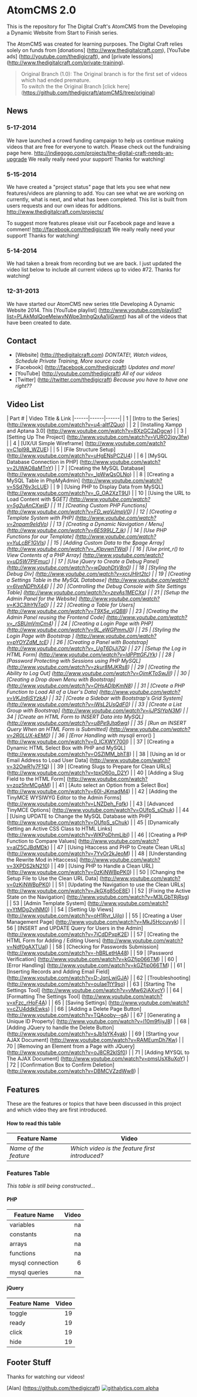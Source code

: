 AtomCMS 2.0
=========================


This is the repository for The Digital Craft's AtomCMS from the Developing a Dynamic Website from Start to Finish series.

The AtomCMS was created for learning purposes.  The Digital Craft relies solely on funds from [donations] (http://www.thedigitalcraft.com), [YouTube ads] (http://youtube.com/thedigicraft), and [private lessions] (http://www.thedigitalcraft.com/private-training).

> Original Branch (1.0):
> The Original branch is for the first set of videos which had ended premature.  
> To switch the the Original Branch [click here] (https://github.com/thedigicraft/atomCMS/tree/original)

## News

### 5-17-2014
We have launched a crowd funding campaign to help us continue making videos that are free for everyone to watch.  Please check out the fundraising page here.  http://indiegogo.com/projects/the-digital-craft-needs-an-upgrade We really really need your support! Thanks for watching!

### 5-15-2014
We have created a "project status" page that lets you see what new features/videos are planning to add.  You can see what we are working on currently, what is next, and what has been completed.  This list is built from users requests and our own ideas for additions. http://www.thedigitalcraft.com/projects/  

To suggest more features please visit our Facebook page and leave a comment! http://facebook.com/thedigicraft We really really need your support! Thanks for watching!

### 5-14-2014
We had taken a break from recording but we are back.  I just updated the video list below to include all current videos up to video #72. Thanks for watching!


### 12-31-2013
We have started our AtomCMS new series title Developing A Dynamic Website 2014. This [YouTube playlist] (http://www.youtube.com/playlist?list=PLAkMqlQoeMeiwvNWpe3mhgQxAa1jiGwmt) has all of the videos that have been created to date.



## Contact
- [Website] (http://thedigitalcraft.com) _DONTATE!, Watch videos, Schedule Private Training, More source code_
- [Facebook] (http://facebook.com/thedigicraft) _Updates and more!_
- [YouTube] (http://youtube.com/thedigicraft) _All of our videos_
- [Twitter] (http://twitter.com/thedigicraft) _Because you have to have one right??_


Video List
---
| Part # | Video Title & Link
|------|------|------|
| 1 | [Intro to the Series] (http://www.youtube.com/watch?v=u4-aItfZQuo) |
| 2 | [Installing Xampp and Aptana 3.0] (http://www.youtube.com/watch?v=BXzGC2aDgcw) |
| 3 | [Setting Up The Project] (http://www.youtube.com/watch?v=VURO2jqy3fw) |
| 4 | [UX/UI Simple Wireframe]  (http://www.youtube.com/watch?v=C1pl98_WZUE) |
| 5 | [File Structure Setup]  (http://www.youtube.com/watch?v=uHgENsPCZU4) |
| 6 | [MySQL Database Connection in PHP] (http://www.youtube.com/watch?v=2UWAO8aMTnY) |
| 7 | [Creating the MySQL Database]  (http://www.youtube.com/watch?v=_lpWwQsOLNo) |
| 8 | [Creating a MySQL Table in PhpMyAdmin] (http://www.youtube.com/watch?v=5Sd76v3cLUE) |
| 9 | [Using PHP to Display Data from MySQL] (http://www.youtube.com/watch?v=_G_OA2XzT9U) |
| 10 | [Using the URL to Load Content with $_GET] (http://www.youtube.com/watch?v=5g2uAnCXwjE) |
| 11 | [Creating Custom PHP Functions] (http://www.youtube.com/watch?v=FD_wqVJmpV0) |
| 12 | [Creating a Template System with PHP] (http://www.youtube.com/watch?v=2npqm9eIdVo) |
| 13 | [Creating a Dynamic Navigation / Menu] (http://www.youtube.com/watch?v=6E599U_7_ik) |
| 14 | [Use PHP Functions for our Template] (http://www.youtube.com/watch?v=YuLcBF1GVls) |
| 15 | [Adding Custom Data to the $page Array] (http://www.youtube.com/watch?v=_KlpvwnTWaI) |
| 16 | [Use print_r() to View Contents of a PHP Array] (http://www.youtube.com/watch?v=uD5W7PlFmuc) |
| 17 | [Use jQuery to Create a Debug Panel] (http://www.youtube.com/watch?v=wDqohDtV8n0) |
| 18 | [Styling the Debug Div] (http://www.youtube.com/watch?v=xcrJHlrt2tc) |
| 19 | [Creating a Settings Table in the MySQL Database] (http://www.youtube.com/watch?v=6IveNDPhX44) |
| 20 | [Controlling the Debug Console with Site Settings Table] (http://www.youtube.com/watch?v=zevAs1MECXs) |
| 21 | [Setup the Admin Panel for the Website] (http://www.youtube.com/watch?v=K3C3IhYNTa0) |
| 22 | [Creating a Table for Users] (http://www.youtube.com/watch?v=T9X5e_yjQB8) |
| 23 | [Creating the Admin Panel reusing the Frontend Code] (http://www.youtube.com/watch?v=_rSBUmVmCm4) |
| 24 | [Creating a Login Page with PHP] (http://www.youtube.com/watch?v=9L_eWGPmmJ0) |
| 25 | [Styling the Login Page with Bootstrap ] (http://www.youtube.com/watch?v=pYOYZdM_tcE) |
| 26 | [Creating a Panel with Bootstrap] (http://www.youtube.com/watch?v=_UgT6DjJi7Q) |
| 27 | [Setup the Log in HTML Form] (http://www.youtube.com/watch?v=ldPPttGFJYk) |
| 28 | [Password Protecting with Sessions using PHP MySQL] (http://www.youtube.com/watch?v=zkur8MJKRs8) |
| 29 | [Creating the Ability to Log Out] (http://www.youtube.com/watch?v=OjmKToSwJlI) |
| 30 | [Creating a Drop down Menu with Bootstrap] (http://www.youtube.com/watch?v=OHsADIbKmN8) |
| 31 | [Create a PHP Function to Load All of a User's Data] (http://www.youtube.com/watch?v=VKJn6jSYzkA) |
| 32 | [Create a Sidebar with Bootstrap's Grid System] (http://www.youtube.com/watch?v=iWsL2UsQdF0) |
| 33 | [Create a List Group with Bootstrap] (http://www.youtube.com/watch?v=ijJPSlYpN3M) |
| 34 | [Create an HTML Form to INSERT Data into MySQL] (http://www.youtube.com/watch?v=u8Pe9Jtq6wg) |
| 35 | [Run an INSERT Query When an HTML Form is Submitted] (http://www.youtube.com/watch?v=2R0LUX-kEM0) |
| 36 | [Error Handling with mysqli_ error() ]  (http://www.youtube.com/watch?v=0_ICXWY700I) |
| 37 | [Creating a Dynamic HTML Select Box with PHP and MySQL] (http://www.youtube.com/watch?v=OSZIMM_bhT8) |
| 38 | [Using an Id or Email Address to Load User Data]  (http://www.youtube.com/watch?v=32OwR1y7F1Q) |
| 39 | [Creating Slugs to Prepare for Clean URLs] (http://www.youtube.com/watch?v=tpxO60o_D2Y) |
| 40 | [Adding a Slug Field to the HTML Form]  (http://www.youtube.com/watch?v=zoz5hrMCgAM) |
| 41 | [Auto select an Option from a Select Box]  (http://www.youtube.com/watch?v=60I-JKmadM4) |
| 42 | [Adding the TinyMCE WYSIWYG Editor to the Admin Forms]  (http://www.youtube.com/watch?v=LNZDeh_Fqfk) |
| 43 | [Advanced TinyMCE Options]  (http://www.youtube.com/watch?v=OUfpS_sChuk) |
| 44 | [Using UPDATE to Change the MySQL Database with PHP]  (http://www.youtube.com/watch?v=OUfpS_sChuk) |
| 45 | [Dynamically Setting an Active CSS Class to HTML Links]  (http://www.youtube.com/watch?v=WKPoDhmLibI) |
| 46 | [Creating a PHP Function to Compare Values]  (http://www.youtube.com/watch?v=alZ5CJBdMDk) |
| 47 | [Using Htaccess and PHP to Create Clean URLs]  (http://www.youtube.com/watch?v=7YvOr2kJeoM) |
| 48 | [Understanding the Rewrite Mod in Htaccess]  (http://www.youtube.com/watch?v=3XPDS2kN210) |
| 49 | [Using PHP to Handle a Clean URL]  (http://www.youtube.com/watch?v=0zKiNWBpPK0) |
| 50 | [Changing the Setup File to Use the Clean URL Data] (http://www.youtube.com/watch?v=0zKiNWBpPK0) |
| 51 | [Updating the Navigation to use the Clean URLs] (http://www.youtube.com/watch?v=JkGXg85oE8E) |
| 52 | [Fixing the Active State on the Navigation] (http://www.youtube.com/watch?v=M3LGbTRjRsg) |
| 53 | [Admin Template System] (http://www.youtube.com/watch?v=YtMDg2yiNM0) |
| 54 | [Setting Up Views] (http://www.youtube.com/watch?v=oH1Rvr_UjIo) |
| 55 | [Creating a User Management Page] (http://www.youtube.com/watch?v=MkJ5Hccuyyk) |
| 56 | [INSERT and UPDATE Query for Users in the Admin] (http://www.youtube.com/watch?v=7iCdDPxpK2E) |
| 57 | [Creating the HTML Form for Adding / Editing Users] (http://www.youtube.com/watch?v=Ndf0gAXTUaI) |
| 58 | [Checking for Passwords Submission] (http://www.youtube.com/watch?v=-hBRLetHA48) |
| 59 | [Password Verification] (http://www.youtube.com/watch?v=kGZfjp066TM) |
| 60 | [Error Handling] (http://www.youtube.com/watch?v=kGZfjp066TM) |
| 61 | [Inserting Records and Adding Email Field] (http://www.youtube.com/watch?v=D-JqnLwiGJA) |
| 62 | [Troubleshooting] (http://www.youtube.com/watch?v=ouIaeTtY9so) |
| 63 | [Starting The Settings Tool] (http://www.youtube.com/watch?v=vMw62iAXvcY) |
| 64 | [Formatting The Settings Tool] (http://www.youtube.com/watch?v=xFzc_rHoF4A) |
| 65 | [Saving Settings] (http://www.youtube.com/watch?v=cZU4ddkEwks) |
| 66 | [Adding a Delete Page Button] (http://www.youtube.com/watch?v=TQAooby--gA) |
| 67 | [Generating a Unique ID Property] (http://www.youtube.com/watch?v=I10m9fjiyJ8) |
| 68 | [Adding JQuery to handle the Delete Button] (http://www.youtube.com/watch?v=sJb1sYK4yak) |
| 69 | [Starting your AJAX Document] (http://www.youtube.com/watch?v=RAMEumDh7Kw) |
| 70 | [Removing an Element from a Page with JQuery] (http://www.youtube.com/watch?v=oJ8CR2klSf0) |
| 71 | [Adding MYSQL to The AJAX Document] (http://www.youtube.com/watch?v=pmsUsX8uXoY) |
| 72 | [Confirmation Box to Confirm Deletion] (http://www.youtube.com/watch?v=DBMCVZzdWw8) |


Features
---

These are the features or topics that have been discussed in this project and which video they are first introduced.

#### How to read this table
| Feature Name | Video |
|--------------|-------|
| _Name of the feature_ | _Which video is the feature first introduced?_ |

### Features Table
_This table is still being constructed..._

#### PHP
| Feature Name | Video	|
|---|---:|
|variables|na|
|constants|na|
|arrays|na|
|functions|na|
|mysql connection|6|
|mysql queries|na|


#### jQuery
| Feature Name | Video	|
|---|---:|
|toggle|19|
|ready|19|
|click|19|
|hide|19|


Footer Stuff
---

Thanks for watching our videos!

[Alan] (https://github.com/thedigicraft)
[![githalytics.com alpha](https://cruel-carlota.pagodabox.com/03cd67ef130516d3db484c290603fba7 "githalytics.com")](http://githalytics.com/thedigicraft/atomCMS)
